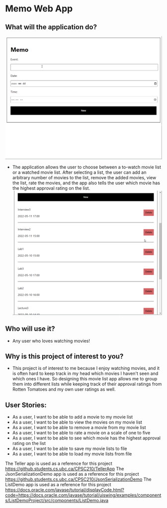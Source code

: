 # Memo Web App

## What will the application do?
![add](memo1.gif)
- The application allows the user to choose between a to-watch movie list or a watched movie list. After selecting a list, the user can add an arbitrary number of movies to the list, remove the added movies, view the list, rate the movies, and the app also tells the user which movie has the highest approval rating on the list.
![delete](memo2.gif)

## Who will use it?
- Any user who loves watching movies!

## Why is this project of interest to you?
- This project is of interest to me because I enjoy watching movies, and it is often hard to keep track in my head which movies I haven't seen and which ones I have. So designing this movie list app allows me to group them into different lists while keeping track of their approval ratings from Rotten Tomatoes and my own user ratings as well.

## User Stories:

- As a user, I want to be able to add a movie to my movie list
- As a user, I want to be able to view the movies on my movie list
- As a user, I want to be able to remove a movie from my movie list
- As a user, I want to be able to rate a movie on a scale of one to five
- As a user, I want to be able to see which movie has the highest approval rating on the list
- As a user, I want to be able to save my movie lists to file
- As a user, I want to be able to load my movie lists from file

The Teller app is used as a reference for this project
https://github.students.cs.ubc.ca/CPSC210/TellerApp
The JsonSerializationDemo app is used as a reference for this project
https://github.students.cs.ubc.ca/CPSC210/JsonSerializationDemo
The ListDemo app is used as a reference for this project
https://docs.oracle.com/javase/tutorial/displayCode.html?code=https://docs.oracle.com/javase/tutorial/uiswing/examples/components/ListDemoProject/src/components/ListDemo.java
